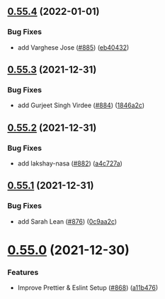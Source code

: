 ## [0.55.4](https://github.com/EddieHubCommunity/LinkFree/compare/v0.55.3...v0.55.4) (2022-01-01)


### Bug Fixes

* add Varghese Jose ([#885](https://github.com/EddieHubCommunity/LinkFree/issues/885)) ([eb40432](https://github.com/EddieHubCommunity/LinkFree/commit/eb404328289e7a70b55348b188290a3141d3c2a9))



## [0.55.3](https://github.com/EddieHubCommunity/LinkFree/compare/v0.55.2...v0.55.3) (2021-12-31)


### Bug Fixes

* add Gurjeet Singh Virdee ([#884](https://github.com/EddieHubCommunity/LinkFree/issues/884)) ([1846a2c](https://github.com/EddieHubCommunity/LinkFree/commit/1846a2c621ffda62444997ca358b559d090406fe))



## [0.55.2](https://github.com/EddieHubCommunity/LinkFree/compare/v0.55.1...v0.55.2) (2021-12-31)


### Bug Fixes

* add lakshay-nasa ([#882](https://github.com/EddieHubCommunity/LinkFree/issues/882)) ([a4c727a](https://github.com/EddieHubCommunity/LinkFree/commit/a4c727a01e841de7fcd8d89034052c997f01e1ce))



## [0.55.1](https://github.com/EddieHubCommunity/LinkFree/compare/v0.55.0...v0.55.1) (2021-12-31)


### Bug Fixes

* add Sarah Lean ([#876](https://github.com/EddieHubCommunity/LinkFree/issues/876)) ([0c9aa2c](https://github.com/EddieHubCommunity/LinkFree/commit/0c9aa2ce1443b1ac7444c159dc6cbb22817b055a))



# [0.55.0](https://github.com/EddieHubCommunity/LinkFree/compare/v0.54.10...v0.55.0) (2021-12-30)


### Features

* Improve Prettier & Eslint Setup ([#868](https://github.com/EddieHubCommunity/LinkFree/issues/868)) ([a11b476](https://github.com/EddieHubCommunity/LinkFree/commit/a11b476cd556f8ce029f8bed44bf25c8dbca02fb))



